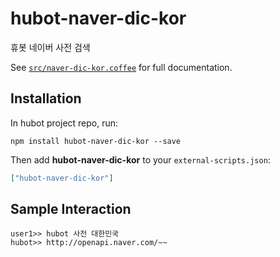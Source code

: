 # hubot-naver-dic-kor

휴봇 네이버 사전 검색

See [`src/naver-dic-kor.coffee`](src/naver-dic-kor.coffee) for full documentation.

## Installation

In hubot project repo, run:

`npm install hubot-naver-dic-kor --save`

Then add **hubot-naver-dic-kor** to your `external-scripts.json`:

```json
["hubot-naver-dic-kor"]
```

## Sample Interaction

```
user1>> hubot 사전 대한민국
hubot>> http://openapi.naver.com/~~
```
